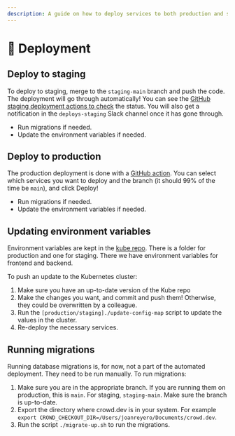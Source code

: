 ```yaml
---
description: A guide on how to deploy services to both production and staging.
---
```


# 🚀 Deployment

## Deploy to staging

To deploy to staging, merge to the `staging-main` branch and push the code. The deployment will go through automatically! You can see the [GitHub staging deployment actions to check](https://github.com/CrowdDotDev/crowd.dev/actions/workflows/staging-deploy-backend.yaml) the status. You will also get a notification in the `deploys-staging` Slack channel once it has gone through.

* Run migrations if needed.
* Update the environment variables if needed.

## Deploy to production

The production deployment is done with a [GitHub action](https://github.com/CrowdDotDev/crowd.dev/actions/workflows/production-deploy.yaml). You can select which services you want to deploy and the branch (it should 99% of the time be `main`), and click Deploy!

* Run migrations if needed.
* Update the environment variables if needed.

## Updating environment variables

Environment variables are kept in the [kube repo](https://github.com/CrowdDotDev/kube-crowd). There is a folder for production and one for staging. There we have environment variables for frontend and backend.

To push an update to the Kubernetes cluster:

1. Make sure you have an up-to-date version of the Kube repo
2. Make the changes you want, and commit and push them! Otherwise, they could be overwritten by a colleague.
3. Run the `[production/staging]./update-config-map` script to update the values in the cluster.
4. Re-deploy the necessary services.

## Running migrations

Running database migrations is, for now, not a part of the automated deployment. They need to be run manually. To run migrations:

1. Make sure you are in the appropriate branch. If you are running them on production, this is `main`. For staging, `staging-main`. Make sure the branch is up-to-date.
2. Export the directory where crowd.dev is in your system. For example `export CROWD_CHECKOUT_DIR=/Users/joanreyero/Documents/crowd.dev`.
3. Run the script `./migrate-up.sh` to run the migrations.
